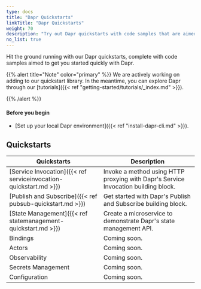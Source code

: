 ```yaml
---
type: docs
title: "Dapr Quickstarts"
linkTitle: "Dapr Quickstarts"
weight: 70
description: "Try out Dapr quickstarts with code samples that are aimed to get you started quickly with Dapr"
no_list: true
---
```


Hit the ground running with our Dapr quickstarts, complete with code samples aimed to get you started quickly with Dapr.

{{% alert title="Note" color="primary" %}}
 We are actively working on adding to our quickstart library. In the meantime, you can explore Dapr through our [tutorials]({{< ref "getting-started/tutorials/_index.md" >}}).

{{% /alert %}}

#### Before you begin

- [Set up your local Dapr environment]({{< ref "install-dapr-cli.md" >}}).

## Quickstarts

| Quickstarts | Description |
| ----------- | ----------- |
| [Service Invocation]({{< ref serviceinvocation-quickstart.md >}}) | Invoke a method using HTTP proxying with Dapr's Service Invocation building block. |
| [Publish and Subscribe]({{< ref pubsub-quickstart.md >}}) | Get started with Dapr's Publish and Subscribe building block. |
| [State Management]({{< ref statemanagement-quickstart.md >}}) | Create a microservice to demonstrate Dapr's state management API. |
| Bindings           | Coming soon. |
| Actors             | Coming soon. |
| Observability      | Coming soon. |
| Secrets Management | Coming soon. |
| Configuration      | Coming soon. |